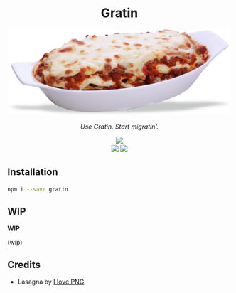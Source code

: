 <h1 align="center">Gratin</h1>
<p align="center">
  <img src="https://raw.githubusercontent.com/sirikon/gratin/master/assets/lasagna.png" width="500px">
</p>
<p align="center">
  <i>Use Gratin. Start migratin'.</i>
</p>
<p align="center">
  <a href="https://www.npmjs.com/package/gratin">
    <img src="https://img.shields.io/npm/v/gratin?label=npm%20i%20--save%20gratin&style=flat-square" />
  </a>
  <br />
  <img src="https://img.shields.io/maintenance/yes/2019?style=flat-square" />
  <img src="https://img.shields.io/badge/tasty-of%20course-brightgreen?style=flat-square" />
</p>

## Installation

```bash
npm i --save gratin
```

## WIP

**WIP**

(wip)

## Credits

- Lasagna by [I love PNG](https://i-love-png.com/lasagna_png_771374.html).
